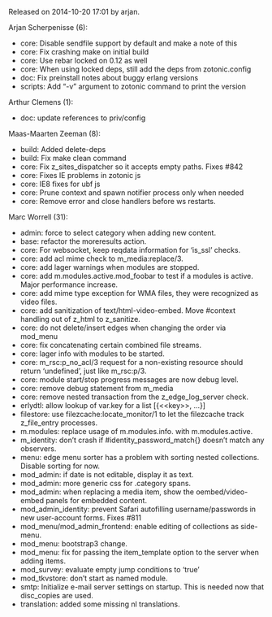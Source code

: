 Released on 2014-10-20 17:01 by arjan.

Arjan Scherpenisse (6):

*   core: Disable sendfile support by default and make a note of this
*   core: Fix crashing make on initial build
*   core: Use rebar locked on 0.12 as well
*   core: When using locked deps, still add the deps from zotonic.config
*   doc: Fix preinstall notes about buggy erlang versions
*   scripts: Add “-v” argument to zotonic command to print the version

Arthur Clemens (1):

*   doc: update references to priv/config

Maas-Maarten Zeeman (8):

*   build: Added delete-deps
*   build: Fix make clean command
*   core: Fix z\_sites\_dispatcher so it accepts empty paths. Fixes #842
*   core: Fixes IE problems in zotonic js
*   core: IE8 fixes for ubf js
*   core: Prune context and spawn notifier process only when needed
*   core: Remove error and close handlers before ws restarts.

Marc Worrell (31):

*   admin: force to select category when adding new content.
*   base: refactor the moreresults action.
*   core: For websocket, keep reqdata information for ‘is\_ssl’ checks.
*   core: add acl mime check to m\_media:replace/3.
*   core: add lager warnings when modules are stopped.
*   core: add m.modules.active.mod\_foobar to test if a modules is active. Major performance increase.
*   core: add mime type exception for WMA files, they were recognized as video files.
*   core: add sanitization of text/html-video-embed. Move #context handling out of z\_html to z\_sanitize.
*   core: do not delete/insert edges when changing the order via mod\_menu
*   core: fix concatenating certain combined file streams.
*   core: lager info with modules to be started.
*   core: m\_rsc:p\_no\_acl/3 request for a non-existing resource should return ‘undefined’, just like m\_rsc:p/3.
*   core: module start/stop progress messages are now debug level.
*   core: remove debug statement from m\_media
*   core: remove nested transaction from the z\_edge\_log\_server check.
*   erlydtl: allow lookup of var.key for a list \[\{<&lt;key>>, ...\}\]
*   filestore: use filezcache:locate\_monitor/1 to let the filezcache track z\_file\_entry processes.
*   m.modules: replace usage of m.modules.info. with m.modules.active.
*   m\_identity: don’t crash if #identity\_password\_match\{\} doesn’t match any observers.
*   menu: edge menu sorter has a problem with sorting nested collections. Disable sorting for now.
*   mod\_admin: if date is not editable, display it as text.
*   mod\_admin: more generic css for .category spans.
*   mod\_admin: when replacing a media item, show the oembed/video-embed panels for embedded content.
*   mod\_admin\_identity: prevent Safari autofilling username/passwords in new user-account forms. Fixes #811
*   mod\_menu/mod\_admin\_frontend: enable editing of collections as side-menu.
*   mod\_menu: bootstrap3 change.
*   mod\_menu: fix for passing the item\_template option to the server when adding items.
*   mod\_survey: evaluate empty jump conditions to ‘true’
*   mod\_tkvstore: don’t start as named module.
*   smtp: Initialize e-mail server settings on startup. This is needed now that disc\_copies are used.
*   translation: added some missing nl translations.